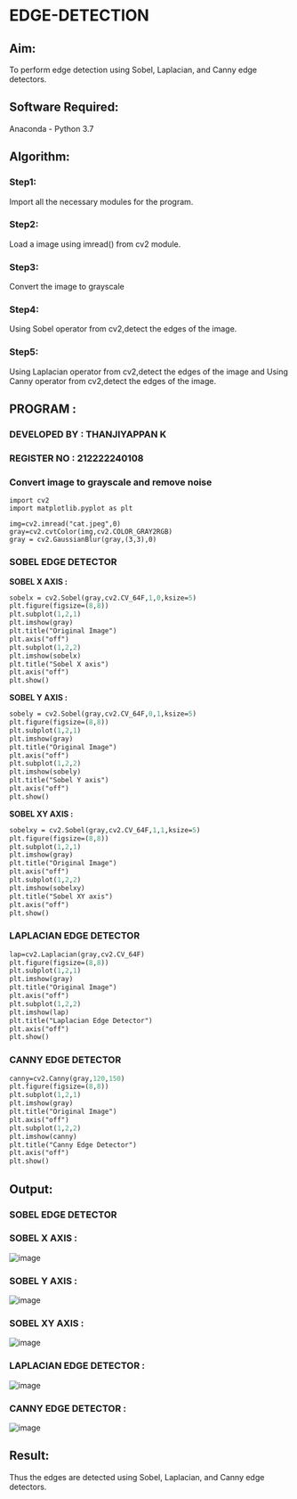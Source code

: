 # EDGE-DETECTION
## Aim:
To perform edge detection using Sobel, Laplacian, and Canny edge detectors.

## Software Required:
Anaconda - Python 3.7

## Algorithm:
### Step1:
Import all the necessary modules for the program.

### Step2:
Load a image using imread() from cv2 module.

### Step3:
Convert the image to grayscale

### Step4:
Using Sobel operator from cv2,detect the edges of the image.

### Step5:

Using Laplacian operator from cv2,detect the edges of the image and Using Canny operator from cv2,detect the edges of the image.

## PROGRAM :
### DEVELOPED BY : THANJIYAPPAN K
### REGISTER NO : 212222240108
### Convert image to grayscale and remove noise
```P
import cv2
import matplotlib.pyplot as plt

img=cv2.imread("cat.jpeg",0)
gray=cv2.cvtColor(img,cv2.COLOR_GRAY2RGB)
gray = cv2.GaussianBlur(gray,(3,3),0)
```
### SOBEL EDGE DETECTOR
**SOBEL X AXIS :**
```p
sobelx = cv2.Sobel(gray,cv2.CV_64F,1,0,ksize=5)
plt.figure(figsize=(8,8))
plt.subplot(1,2,1)
plt.imshow(gray)
plt.title("Original Image")
plt.axis("off")
plt.subplot(1,2,2)
plt.imshow(sobelx)
plt.title("Sobel X axis")
plt.axis("off")
plt.show()
```
**SOBEL Y AXIS :**
```p
sobely = cv2.Sobel(gray,cv2.CV_64F,0,1,ksize=5)
plt.figure(figsize=(8,8))
plt.subplot(1,2,1)
plt.imshow(gray)
plt.title("Original Image")
plt.axis("off")
plt.subplot(1,2,2)
plt.imshow(sobely)
plt.title("Sobel Y axis")
plt.axis("off")
plt.show()
```
**SOBEL XY AXIS :**
```p
sobelxy = cv2.Sobel(gray,cv2.CV_64F,1,1,ksize=5)
plt.figure(figsize=(8,8))
plt.subplot(1,2,1)
plt.imshow(gray)
plt.title("Original Image")
plt.axis("off")
plt.subplot(1,2,2)
plt.imshow(sobelxy)
plt.title("Sobel XY axis")
plt.axis("off")
plt.show()
```
### LAPLACIAN EDGE DETECTOR
```p
lap=cv2.Laplacian(gray,cv2.CV_64F)
plt.figure(figsize=(8,8))
plt.subplot(1,2,1)
plt.imshow(gray)
plt.title("Original Image")
plt.axis("off")
plt.subplot(1,2,2)
plt.imshow(lap)
plt.title("Laplacian Edge Detector")
plt.axis("off")
plt.show()
```
### CANNY EDGE DETECTOR
```p
canny=cv2.Canny(gray,120,150)
plt.figure(figsize=(8,8))
plt.subplot(1,2,1)
plt.imshow(gray)
plt.title("Original Image")
plt.axis("off")
plt.subplot(1,2,2)
plt.imshow(canny)
plt.title("Canny Edge Detector")
plt.axis("off")
plt.show()
```

## Output:
### SOBEL EDGE DETECTOR


### SOBEL X AXIS :
![image](https://github.com/Ragu-123/EDGE-DETECTION/assets/113915622/5e9b49cd-01f9-42fa-bd74-9477ee58e540)






### SOBEL Y AXIS :

![image](https://github.com/Ragu-123/EDGE-DETECTION/assets/113915622/243bf74b-f7ae-446f-a607-4456866e1619)




### SOBEL XY AXIS :

![image](https://github.com/Ragu-123/EDGE-DETECTION/assets/113915622/28d02b60-3519-4906-9668-70c4c1c7a316)



### LAPLACIAN EDGE DETECTOR :

![image](https://github.com/Ragu-123/EDGE-DETECTION/assets/113915622/cc498ce9-a9a1-4d0d-a131-2fc0e47a883d)



### CANNY EDGE DETECTOR :

![image](https://github.com/Ragu-123/EDGE-DETECTION/assets/113915622/6d7f7d0e-b4f8-4e40-bd92-d3b886808073)


## Result:
Thus the edges are detected using Sobel, Laplacian, and Canny edge detectors.
